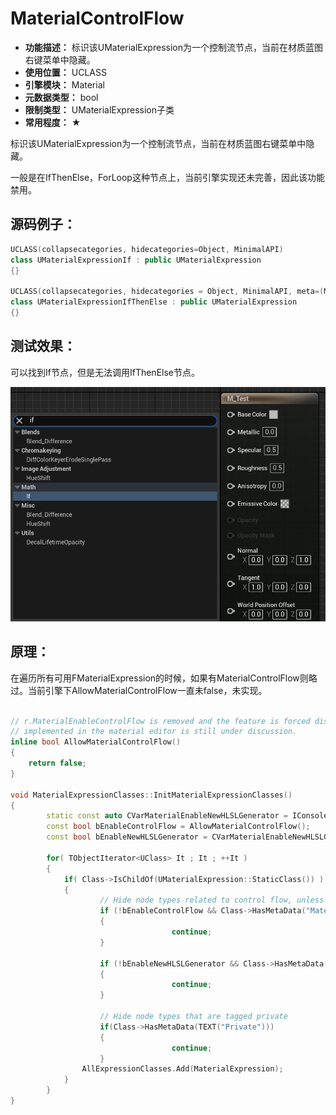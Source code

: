 ﻿# MaterialControlFlow

- **功能描述：** 标识该UMaterialExpression为一个控制流节点，当前在材质蓝图右键菜单中隐藏。
- **使用位置：** UCLASS
- **引擎模块：** Material
- **元数据类型：** bool
- **限制类型：** UMaterialExpression子类
- **常用程度：** ★

标识该UMaterialExpression为一个控制流节点，当前在材质蓝图右键菜单中隐藏。

一般是在IfThenElse，ForLoop这种节点上，当前引擎实现还未完善，因此该功能禁用。

## 源码例子：

```cpp
UCLASS(collapsecategories, hidecategories=Object, MinimalAPI)
class UMaterialExpressionIf : public UMaterialExpression
{}

UCLASS(collapsecategories, hidecategories = Object, MinimalAPI, meta=(MaterialControlFlow))
class UMaterialExpressionIfThenElse : public UMaterialExpression
{}
```

## 测试效果：

可以找到If节点，但是无法调用IfThenElse节点。

![Untitled](Meta_Material_MaterialControlFlow_Untitled.png)

## 原理：

在遍历所有可用FMaterialExpression的时候，如果有MaterialControlFlow则略过。当前引擎下AllowMaterialControlFlow一直未false，未实现。

```cpp

// r.MaterialEnableControlFlow is removed and the feature is forced disabled as how control flow should be
// implemented in the material editor is still under discussion.
inline bool AllowMaterialControlFlow()
{
	return false;
}

void MaterialExpressionClasses::InitMaterialExpressionClasses()
{
		static const auto CVarMaterialEnableNewHLSLGenerator = IConsoleManager::Get().FindTConsoleVariableDataInt(TEXT("r.MaterialEnableNewHLSLGenerator"));
		const bool bEnableControlFlow = AllowMaterialControlFlow();
		const bool bEnableNewHLSLGenerator = CVarMaterialEnableNewHLSLGenerator->GetValueOnAnyThread() != 0;

		for( TObjectIterator<UClass> It ; It ; ++It )
		{
			if( Class->IsChildOf(UMaterialExpression::StaticClass()) )
			{
					// Hide node types related to control flow, unless it's enabled
					if (!bEnableControlFlow && Class->HasMetaData("MaterialControlFlow"))
					{
									continue;
					}

					if (!bEnableNewHLSLGenerator && Class->HasMetaData("MaterialNewHLSLGenerator"))
					{
									continue;
					}

					// Hide node types that are tagged private
					if(Class->HasMetaData(TEXT("Private")))
					{
									continue;
					}
				AllExpressionClasses.Add(MaterialExpression);
			}
		}
}
```